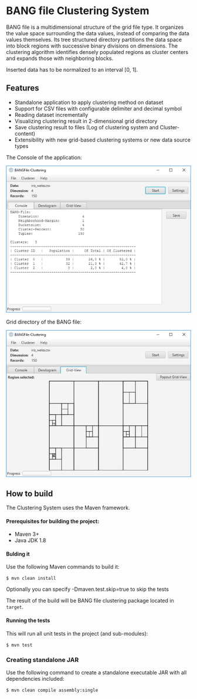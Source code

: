 # BANG file Clustering System

BANG file is a multidimensional structure of the grid file type.
It organizes the value space surrounding the data values, instead of comparing the data values themselves.
Its tree structured directory partitions the data space into block regions with successive binary divisions on dimensions.
The clustering algorithm identifies densely populated regions as cluster centers and expands those with neighboring blocks.

Inserted data has to be normalized to an interval [0, 1].

## Features

* Standalone application to apply clustering method on dataset
* Support for CSV files with configurable delimiter and decimal symbol
* Reading dataset incrementally
* Visualizing clustering result in 2-dimensional grid directory
* Save clustering result to files (Log of clustering system and Cluster-content)
* Extensibility with new grid-based clustering systems or new data source types

The Console of the application:

![GUI Console](/doc/gui_console.png?raw=true "Log of clustering system BANG file")

Grid directory of the BANG file:

![GUI Grid Directory](/doc/gui_grid.png?raw=true "Grid directory of the BANG file")

## How to build

The Clustering System uses the Maven framework.

#### Prerequisites for building the project:
* Maven 3+
* Java JDK 1.8

#### Bulding it

Use the following Maven commands to build it:

```
$ mvn clean install
```

Optionally you can specify -Dmaven.test.skip=true to skip the tests

The result of the build will be BANG file clustering package located in ```target```.

#### Running the tests

This will run all unit tests in the project (and sub-modules):

```
$ mvn test
```

### Creating standalone JAR

Use the following command to create a standalone executable JAR with all dependencies included:

````
$ mvn clean compile assembly:single
````